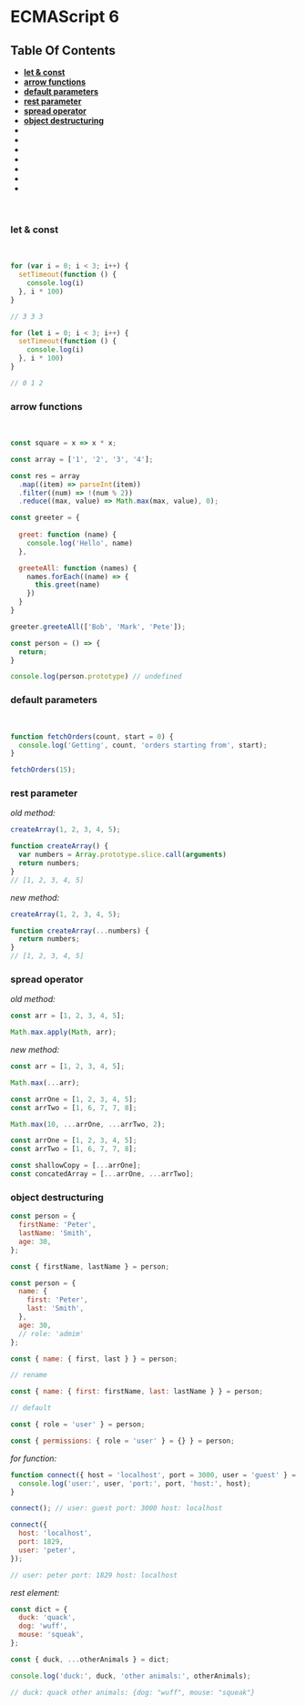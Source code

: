 # ECMAScript 6
## Table Of Contents

* **[let & const](#let-const)**  
* **[arrow functions](#arrow-functions)**  
* **[default parameters](#default-parameters)**  
* **[rest parameter](#rest-parameter)**  
* **[spread operator](#spread-operator)**  
* **[object destructuring](#object-destructuring)**  
* **[](#)**  
* **[](#)**  
* **[](#)**  
* **[](#)**  
* **[](#)**  
* **[](#)**  
* **[](#)**  

<br>

### <a name="let-const"></a>let & const
<br>


```js
for (var i = 0; i < 3; i++) {
  setTimeout(function () {
    console.log(i)
  }, i * 100)
}

// 3 3 3
```
```js
for (let i = 0; i < 3; i++) {
  setTimeout(function () {
    console.log(i)
  }, i * 100)
}

// 0 1 2
```
### <a name="arrow-functions"></a>arrow functions
<br>

```js
const square = x => x * x;
```

```js
const array = ['1', '2', '3', '4'];

const res = array
  .map((item) => parseInt(item))
  .filter((num) => !(num % 2))
  .reduce((max, value) => Math.max(max, value), 0);
```
```js
const greeter = {
  
  greet: function (name) {
    console.log('Hello', name)
  },

  greeteAll: function (names) {
    names.forEach((name) => {
      this.greet(name)
    })
  }
}

greeter.greeteAll(['Bob', 'Mark', 'Pete']);
```
```js
const person = () => {
  return;
}

console.log(person.prototype) // undefined
```
### <a name="default-parameters"></a>default parameters
<br>

```js
function fetchOrders(count, start = 0) {
  console.log('Getting', count, 'orders starting from', start);
}

fetchOrders(15);
```
### <a name="rest-parameter"></a>rest parameter

*old method:*
```js
createArray(1, 2, 3, 4, 5);

function createArray() {
  var numbers = Array.prototype.slice.call(arguments)
  return numbers;
}
// [1, 2, 3, 4, 5]
```

*new method:*
```js
createArray(1, 2, 3, 4, 5);

function createArray(...numbers) {
  return numbers;
}
// [1, 2, 3, 4, 5]
```
### <a name="spread-operator"></a>spread operator

*old method:*

```js
const arr = [1, 2, 3, 4, 5];

Math.max.apply(Math, arr);
```

*new method:*
```js
const arr = [1, 2, 3, 4, 5];

Math.max(...arr);
```

```js
const arrOne = [1, 2, 3, 4, 5];
const arrTwo = [1, 6, 7, 7, 8];

Math.max(10, ...arrOne, ...arrTwo, 2);
```

```js
const arrOne = [1, 2, 3, 4, 5];
const arrTwo = [1, 6, 7, 7, 8];

const shallowCopy = [...arrOne];
const concatedArray = [...arrOne, ...arrTwo];
```

### <a name="object-destructuring"></a>object destructuring

```js
const person = {
  firstName: 'Peter',
  lastName: 'Smith',
  age: 30,
};

const { firstName, lastName } = person;
```

```js
const person = {
  name: {
    first: 'Peter',
    last: 'Smith',
  },
  age: 30,
  // role: 'admim'
};

const { name: { first, last } } = person;

// rename

const { name: { first: firstName, last: lastName } } = person;

// default

const { role = 'user' } = person;

const { permissions: { role = 'user' } = {} } = person;
```

*for function:*

```js
function connect({ host = 'localhost', port = 3000, user = 'guest' } = {}) {
  console.log('user:', user, 'port:', port, 'host:', host);
}

connect(); // user: guest port: 3000 host: localhost

connect({
  host: 'localhost',
  port: 1829,
  user: 'peter',
});

// user: peter port: 1829 host: localhost
```

*rest element:*

```js
const dict = {
  duck: 'quack',
  dog: 'wuff',
  mouse: 'squeak',
};

const { duck, ...otherAnimals } = dict;

console.log('duck:', duck, 'other animals:', otherAnimals);

// duck: quack other animals: {dog: "wuff", mouse: "squeak"}
```